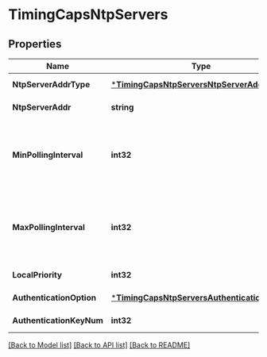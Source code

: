 # TimingCapsNtpServers

## Properties
Name | Type | Description | Notes
------------ | ------------- | ------------- | -------------
**NtpServerAddrType** | [***TimingCapsNtpServersNtpServerAddrType**](TimingCapsNtpServersNtpServerAddrType.md) |  | [default to null]
**NtpServerAddr** | **string** | NTP server address | [default to null]
**MinPollingInterval** | **int32** | Minimum poll interval for NTP messages, in seconds as a power of two. Range 3 to 17 | [default to null]
**MaxPollingInterval** | **int32** | Maximum poll interval for NTP messages, in seconds as a power of two. Range 3 to 17 | [default to null]
**LocalPriority** | **int32** | NTP server local priority | [default to null]
**AuthenticationOption** | [***TimingCapsNtpServersAuthenticationOption**](TimingCapsNtpServersAuthenticationOption.md) |  | [default to null]
**AuthenticationKeyNum** | **int32** | Authentication key number | [default to null]

[[Back to Model list]](../README.md#documentation-for-models) [[Back to API list]](../README.md#documentation-for-api-endpoints) [[Back to README]](../README.md)


